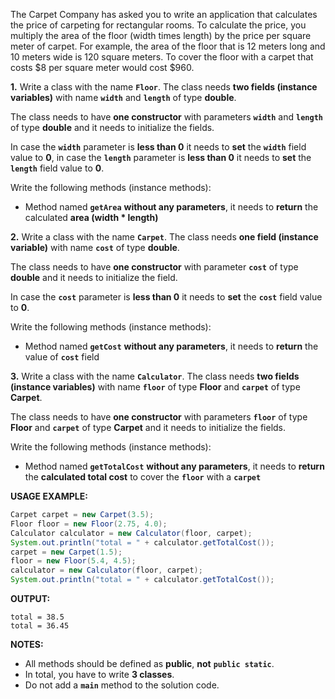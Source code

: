 The Carpet Company has asked you to write an application that calculates the price of carpeting for rectangular rooms. To calculate the price, you multiply the area of the floor (width times length) by the price per square meter of carpet. For example, the area of the floor that is 12 meters long and 10 meters wide is 120 square meters. To cover the floor with a carpet that costs $8 per square meter would cost $960.

**1.** Write a class with the name **`Floor`**. The class needs **two fields (instance variables)** with name **`width`** and **`length`** of type **double**.

The class needs to have **one constructor** with parameters **`width`** and **`length`** of type **double** and it needs to initialize the fields.

In case the **`width`** parameter is **less than 0** it needs to **set** the **`width`** field value to **0**, in case the **`length`** parameter is **less than 0** it needs to **set** the **`length`** field value to **0**.

Write the following methods (instance methods):

* Method named **`getArea`** **without any parameters**, it needs to **return** the calculated **area (width * length)**

**2.** Write a class with the name **`Carpet`**. The class needs **one field (instance variable)** with name **`cost`** of type **double**.

The class needs to have **one constructor** with parameter **`cost`** of type **double** and it needs to initialize the field.

In case the **`cost`** parameter is **less than 0** it needs to **set** the **`cost`** field value to **0**.

Write the following methods (instance methods):

* Method named **`getCost`** **without any parameters**, it needs to **return** the value of **`cost`** field

**3.** Write a class with the name **`Calculator`**. The class needs **two fields (instance variables)** with name **`floor`** of type **Floor** and **`carpet`** of type **Carpet**.

The class needs to have **one constructor** with parameters **`floor`** of type **Floor** and **`carpet`** of type **Carpet** and it needs to initialize the fields.

Write the following methods (instance methods):

* Method named **`getTotalCost`** **without any parameters**, it needs to **return** the **calculated total cost** to cover the **`floor`** with a **`carpet`**

**USAGE EXAMPLE:**

```java
Carpet carpet = new Carpet(3.5);
Floor floor = new Floor(2.75, 4.0);
Calculator calculator = new Calculator(floor, carpet);
System.out.println("total = " + calculator.getTotalCost());
carpet = new Carpet(1.5);
floor = new Floor(5.4, 4.5);
calculator = new Calculator(floor, carpet);
System.out.println("total = " + calculator.getTotalCost());
```

**OUTPUT:**

```
total = 38.5
total = 36.45
```

**NOTES:**
* All methods should be defined as **public**, **not** **`public static`**.
* In total, you have to write **3 classes**.
* Do not add a **`main`** method to the solution code.
